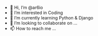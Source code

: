 - 👋 Hi, I’m @ar6io
- 👀 I’m interested in Coding
- 🌱 I’m currently learning Python & Django
- 💞️ I’m looking to collaborate on ...
- 📫 How to reach me ...

<!---
ar6io/ar6io is a ✨ special ✨ repository because its `README.md` (this file) appears on your GitHub profile.
You can click the Preview link to take a look at your changes.
--->
